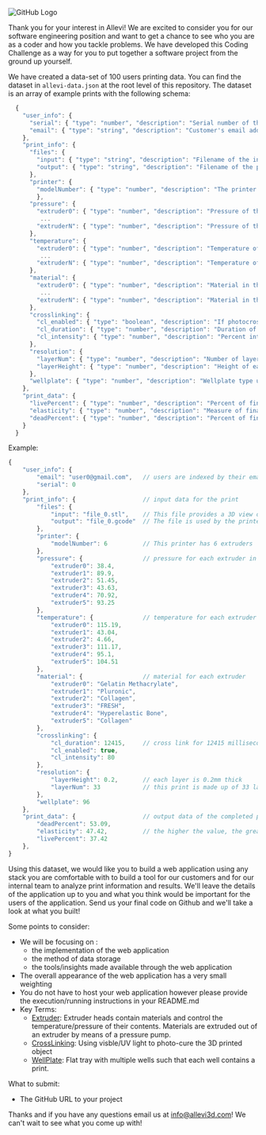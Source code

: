 ![GitHub Logo](https://static1.squarespace.com/static/58ed365f20099e2bf03e0721/t/5a72265171c10bf970879fbf/1521683467932/?format=1500w)

Thank you for your interest in Allevi! We are excited to consider you for our software engineering position and want to get a chance to see who you are as a coder and how you tackle problems. We have developed this Coding Challenge as a way for you to put together a software project from the ground up yourself.

We have created a data-set of 100 users printing data. You can find the dataset in `allevi-data.json` at the root level of this repository. The dataset is an array of example prints with the following schema:

```javascript
  {
    "user_info": {
      "serial": { "type": "number", "description": "Serial number of the customer's Allevi printer"},
      "email": { "type": "string", "description": "Customer's email address"}
    },
    "print_info": {
      "files": {
        "input": { "type": "string", "description": "Filename of the input STL file."},
        "output": { "type": "string", "description": "Filename of the post-processed GCODE file."}
      },
      "printer": {
        "modelNumber": { "type": "number", "description": "The printer model number indicates the number of extruders on a printer"},
        },
      "pressure": {
        "extruder0": { "type": "number", "description": "Pressure of the first extruder."},
         ...
        "extruderN": { "type": "number", "description": "Pressure of the N-th extruder."}
      },
      "temperature": {
        "extruder0": { "type": "number", "description": "Temperature of the first extruder."},
         ...
        "extruderN": { "type": "number", "description": "Temperature of the N-th extruder."}
      },
      "material": {
        "extruder0": { "type": "number", "description": "Material in the first extruder."},
         ...
        "extruderN": { "type": "number", "description": "Material in the N-th extruder."}
      },
      "crosslinking": {
        "cl_enabled": { "type": "boolean", "description": "If photocrosslinking was used during this print."},
        "cl_duration": { "type": "number", "description": "Duration of photocrosslinking using during this print in ms."},
        "cl_intensity": { "type": "number", "description": "Percent intensity of light used in photocrosslinking."},
      },
      "resolution": {
        "layerNum": { "type": "number", "description": "Number of layers in this print."},
        "layerHeight": { "type": "number", "description": "Height of each layer in mm."},
      },
      "wellplate": { "type": "number", "description": "Wellplate type used for the print."}
    },
    "print_data": {
      "livePercent": { "type": "number", "description": "Percent of final print determined to be alive through live/dead imaging."},
      "elasticity": { "type": "number", "description": "Measure of final print structural rigidity measured in kPa."},
      "deadPercent": { "type": "number", "description": "Percent of final print determined to be dead through live/dead imaging."},
    }
  }
```

Example:

```javascript
{
    "user_info": {
        "email": "user0@gmail.com",   // users are indexed by their email
        "serial": 0
    },
    "print_info": {                   // input data for the print
        "files": {
            "input": "file_0.stl",    // This file provides a 3D view of the object for the user
            "output": "file_0.gcode"  // The file is used by the printer to print the object
        },
        "printer": {
            "modelNumber": 6          // This printer has 6 extruders 
        },
        "pressure": {                 // pressure for each extruder in PSI
            "extruder0": 38.4,
            "extruder1": 89.9,
            "extruder2": 51.45,
            "extruder3": 43.63,
            "extruder4": 70.92,
            "extruder5": 93.25
        },
        "temperature": {              // temperature for each extruder in Celsius
            "extruder0": 115.19,
            "extruder1": 43.04,
            "extruder2": 4.66,
            "extruder3": 111.17,
            "extruder4": 95.1,
            "extruder5": 104.51
        },
        "material": {                 // material for each extruder
            "extruder0": "Gelatin Methacrylate",
            "extruder1": "Pluronic",
            "extruder2": "Collagen",
            "extruder3": "FRESH",
            "extruder4": "Hyperelastic Bone",
            "extruder5": "Collagen"
        },
        "crosslinking": {
            "cl_duration": 12415,     // cross link for 12415 milliseconds
            "cl_enabled": true,
            "cl_intensity": 80 
        },
        "resolution": {
            "layerHeight": 0.2,       // each layer is 0.2mm thick
            "layerNum": 33            // this print is made up of 33 layers
        },
        "wellplate": 96
    },
    "print_data": {                   // output data of the completed print
        "deadPercent": 53.09,
        "elasticity": 47.42,          // the higher the value, the greater the elasticity
        "livePercent": 37.42
    },
}
```

Using this dataset, we would like you to build a web application using any stack you are comfortable with to build a tool for our customers and for our internal team to analyze print information and results. We'll leave the details of the application up to you and what you think would be important for the users of the application. Send us your final code on Github and we'll take a look at what you built!

Some points to consider:

- We will be focusing on :
  - the implementation of the web application
  - the method of data storage
  - the tools/insights made available through the web application
- The overall appearance of the web application has a very small weighting
- You do not have to host your web application however please provide the execution/running instructions in your README.md
- Key Terms:
  - [Extruder](https://static1.squarespace.com/static/58ed365f20099e2bf03e0721/t/5a62714a24a69463e4933089/1542379654239/Allevi+2+desktop+3D+bioprinter+extrusion+bioprint?format=300w): Extruder heads contain materials and control the temperature/pressure of their contents. Materials are extruded out of an extruder by means of a pressure pump.
  - [CrossLinking](https://static1.squarespace.com/static/58ed365f20099e2bf03e0721/t/5bc61be353450a6d6aaa454d/1542379654241/IMG_1442.JPG?format=300w): Using visble/UV light to photo-cure the 3D printed object
  - [WellPlate](https://farm7.staticflickr.com/6118/6252392655_c4285c5aa6_b.jpg): Flat tray with multiple wells such that each well contains a print.

What to submit:

- The GitHub URL to your project

Thanks and if you have any questions email us at info@allevi3d.com! We can't wait to see what you come up with!
